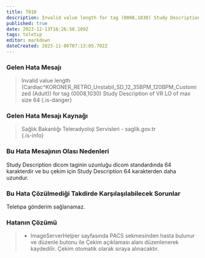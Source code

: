 ```yaml
---
title: T010
description: Invalid value length for tag (0008,1030) Study Description of VR LO of max size 64
published: true
date: 2023-12-13T16:26:58.109Z
tags: teletıp
editor: markdown
dateCreated: 2023-11-06T07:13:05.702Z
---
```


### Gelen Hata Mesajı 
>  Invalid value length (Cardiac^KORONER_RETRO_Unstabil_SD_12_35BPM_120BPM_Customized (Adult)) for tag (0008,1030) Study Description of VR LO of max size 64
{.is-danger}


### Gelen Hata Mesajı Kaynağı
> Sağlık Bakanlığı Teleradyoloji Servisleri - saglik.gov.tr  
{.is-info}

### Bu Hata Mesajının Olası Nedenleri
Study Description dicom taginin uzunluğu dicom standardında 64 karakterdir ve bu çekim için Study Description 64 karakterden daha uzundur.

### Bu Hata Çözülmediği Takdirde Karşılaşılabilecek Sorunlar
Teletıpa gönderim sağlanamaz.

### Hatanın Çözümü
> - ImageServerHelper sayfasında PACS sekmesinden hasta bulunur ve düzenle butonu ile Çekim açıklaması alanı düzenlenerek kaydedilir. Çekim otomatik olarak sıraya alınacaktır.
